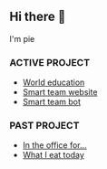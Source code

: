 ## Hi there 👋
I'm pie



### ACTIVE PROJECT
- <a href="https://worldeducation.vercel.app/">World education</a>
- <a href="https://github.com/ronnapatsri/smartteam-website">Smart team website</a>
- <a href="https://github.com/ronnapatsri/smartteam-bot">Smart team bot</a>

### PAST PROJECT
- <a href="https://in-the-office-for.web.app/">In the office for...</a>
- [What I eat today](https://what-i-eat-today.vercel.app/)

